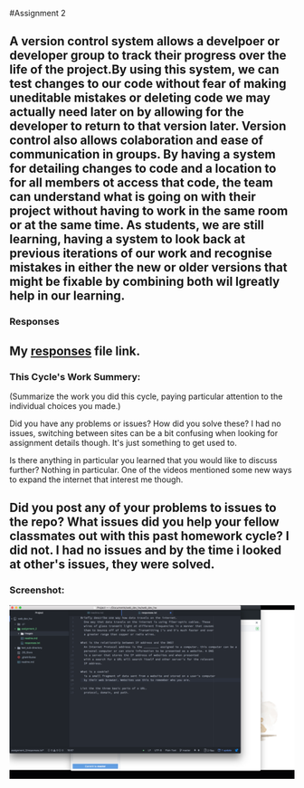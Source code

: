 
#Assignment 2

A version control system allows a develpoer or developer group to track their progress over the life of the project.By using this system, we can test changes to our code without fear of making uneditable mistakes or deleting code we may actually need later on by allowing for the developer to return to that version later. Version control also allows colaboration and ease of communication in groups. By having a system for detailing changes to code and a location to for all members ot access that code, the team can understand what is going on with their project without having to work in the same room or at the same time. As students, we are still learning, having a system to look back at previous iterations of our work and recognise mistakes in either the new or older versions that might be fixable by combining both wil lgreatly help in our learning.
---
### Responses
My [responses](./responses.txt) file link.
---
### This Cycle's Work Summery:
  (Summarize the work you did this cycle, paying particular attention
  to the individual choices you made.)

Did you have any problems or issues? How did you solve these?
  I had no issues, switching between sites can be a bit confusing when looking for assignment details though. It's just something to get used to.

Is there anything in particular you learned that you would like to discuss further?
  Nothing in particular. One of the videos mentioned some new ways to expand the internet that interest me though.

Did you post any of your problems to issues to the repo? What issues did you help your fellow classmates out with this past homework cycle?
  I did not. I had no issues and by the time i looked at other's issues, they were solved.
---
### Screenshot:
![screenshot](./images/screenshot.png)
